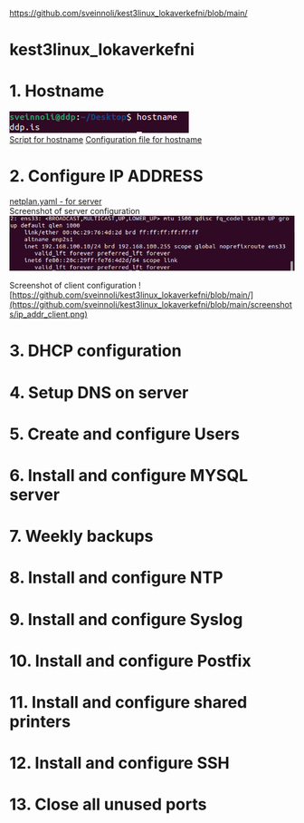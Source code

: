 https://github.com/sveinnoli/kest3linux_lokaverkefni/blob/main/

# kest3linux_lokaverkefni

# 1. Hostname
![hostname output](https://github.com/sveinnoli/kest3linux_lokaverkefni/blob/main/screenshots/hostname.png)\
[Script for hostname](https://github.com/sveinnoli/kest3linux_lokaverkefni/blob/main/server_vm/scripts/set_hostname)
[Configuration file for hostname](https://github.com/sveinnoli/kest3linux_lokaverkefni/blob/main/server_vm/conf_files/hostname)

# 2. Configure IP ADDRESS
[netplan.yaml - for server](https://github.com/sveinnoli/kest3linux_lokaverkefni/blob/main/server_vm/conf_files/netplan.yaml)\
Screenshot of server configuration\
![Ip conf of server](https://github.com/sveinnoli/kest3linux_lokaverkefni/blob/main/screenshots/ip_addr_server.png)

Screenshot of client configuration
![https://github.com/sveinnoli/kest3linux_lokaverkefni/blob/main/](https://github.com/sveinnoli/kest3linux_lokaverkefni/blob/main/screenshots/ip_addr_client.png)
# 3. DHCP configuration

# 4. Setup DNS on server

# 5. Create and configure Users

# 6. Install and configure MYSQL server

# 7. Weekly backups

# 8. Install and configure NTP

# 9. Install and configure Syslog

# 10. Install and configure Postfix

# 11. Install and configure shared printers

# 12. Install and configure SSH

# 13. Close all unused ports